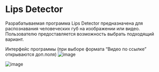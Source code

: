 # Lips Detector

Разрабатываемая программа Lips Detector предназначена для распознавания человеческих губ на изображении или видео. 
Пользователю предоставляется возможность выбрать подходящий вариант.

Интерфейс программы (при выборе формата “Видео по ссылке” открываются доп.поля)
![image](https://user-images.githubusercontent.com/79317792/124974179-2c890d80-e035-11eb-9ccd-a30f0693c992.png)

![image](https://user-images.githubusercontent.com/79317792/124974249-3f034700-e035-11eb-9531-0745c37e16b6.png)

